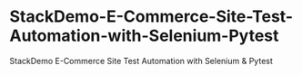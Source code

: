 # StackDemo-E-Commerce-Site-Test-Automation-with-Selenium-Pytest
StackDemo E-Commerce Site Test Automation with Selenium &amp; Pytest
